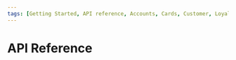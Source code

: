 ```yaml
---
tags: [Getting Started, API reference, Accounts, Cards, Customer, Loyalty, Notifications, Transactions]
---
```


# API Reference

<!-- type: row -->

<!-- type: card
title: Accounts
description: Account basic functions such as add, inquiry and edit account. Also includes account level processing options for a card account such as digital wallet options, instant card, limit management, balance and delinquency management, block code application, transaction management, product reassignment, direct debit and credit processing and other account management functions. 
Establish cardholder relationships in CMS. Assign Account Base Segment records to a Relationship record. The Relationship record contains information that applies, and controls all linked accounts in the relationship.
-->

<!-- type: card
title: Cards
Cards functions to add, inquiry and edit card records. A card record contains information about the card (or “plastic”) that is issued to the cardholder. Also includes cross reference between customer, account and card. Card level features such as card activation, issue, reissue, lost and stolen, replacement, limit management, Secured PIN management, card details, block code application and authorizations.
-->

<!-- type: card
title: Customer
description: Customer Name Address functions such as add, inquiry and edit Customer Demographic data for owners, co-owners, and any other parties associated with an account such as authorized signers, guarantors, and other associated parties (children, spouse). Multiple accounts can be associated with a single Customer Name/Address record. Cross-reference between records customer to account to cards and relationships are also available.
-->

<!-- type: card
title: Loyalty
description: Loyalty program functions to reward customers for their repeated patronage. Loyalty programs are also known as a rewards program or points program. Loyalty program functions such as point Inquiry, demographic data, point management (adjust, disburse, redeem), account cross-reference and statement details.
-->

<!-- type: card
title: Notifications
description: Short Message Service (SMS) enrollment and cancellation features with the flexibility to trigger SMS and Email’s basis for specific events such as authorizations, address change, card blocking, card activation, card replacement or reissue, payment due date and credit limit change. Flexibility to define new events/SMS in future with minimal system changes is also available.
-->

<!-- type: card
title: Transactions
description: Transactions functions to add, adjust or inquiry functions actions. Display transactional details such as outstanding authorizations, cycle-to-date, memo-posted, warehoused, disputed transactions, exchange rate, installment data, transaction details and processing control inquiry.
-->

<!-- type: row-end -->
